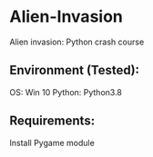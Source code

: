 # Alien-Invasion
Alien invasion: Python crash course


## Environment (Tested):

OS: Win 10
Python: Python3.8

## Requirements:

Install Pygame module



